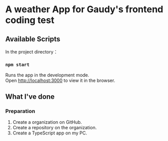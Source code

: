 # A weather App for Gaudy's frontend coding test

## Available Scripts

In the project directory：

### `npm start`

Runs the app in the development mode.\
Open [http://localhost:3000](http://localhost:3000) to view it in the browser.

## What I've done

### Preparation

1. Create a organization on GitHub.
2. Create a repository on the organization.
3. Create a TypeScript app on my PC.
